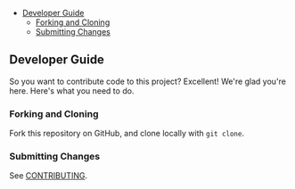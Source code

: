 - [Developer Guide](#developer-guide)
    - [Forking and Cloning](#forking-and-cloning)
    - [Submitting Changes](#submitting-changes)

## Developer Guide

So you want to contribute code to this project? Excellent! We're glad you're here. Here's what you need to do.

### Forking and Cloning

Fork this repository on GitHub, and clone locally with `git clone`.

### Submitting Changes

See [CONTRIBUTING](CONTRIBUTING.md).
